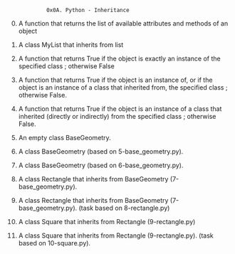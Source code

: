 				0x0A. Python - Inheritance

0. A function that returns the list of available attributes and methods of an object

1. A class MyList that inherits from list

2. A function that returns True if the object is exactly an instance of the specified class ; otherwise False

3. A function that returns True if the object is an instance of, or if the object is an instance of a class that inherited from, the specified class ; otherwise False.

4. A function that returns True if the object is an instance of a class that inherited (directly or indirectly) from the specified class ; otherwise False.

5. An empty class BaseGeometry.

6. A class BaseGeometry (based on 5-base_geometry.py).

7. A class BaseGeometry (based on 6-base_geometry.py).

8. A class Rectangle that inherits from BaseGeometry (7-base_geometry.py).

9. A class Rectangle that inherits from BaseGeometry (7-base_geometry.py). (task based on 8-rectangle.py)

10. A  class Square that inherits from Rectangle (9-rectangle.py)

11. A  class Square that inherits from Rectangle (9-rectangle.py). (task based on 10-square.py).
